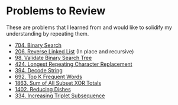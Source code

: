 # Problems to Review

These are problems that I learned from and would like to solidify my understanding by repeating them.

* [704. Binary Search](https://leetcode.com/problems/binary-search/description/)
* [206. Reverse Linked List](https://leetcode.com/problems/reverse-linked-list)
(In place and recursive)
* [98. Validate Binary Search Tree](https://leetcode.com/problems/validate-binary-search-tree/description)
* [424. Longest Repeating Character Replacement](https://leetcode.com/problems/longest-repeating-character-replacement/description/)
* [394. Decode String](https://leetcode.com/problems/decode-string/description)
* [692. Top K Frequent Words](https://leetcode.com/problems/top-k-frequent-words/description)
* [1863. Sum of All Subset XOR Totals](https://leetcode.com/problems/sum-of-all-subset-xor-totals/description/)
* [1402. Reducing Dishes](https://leetcode.com/problems/reducing-dishes/description/)
* [334. Increasing Triplet Subsequence](https://leetcode.com/problems/increasing-triplet-subsequence/description/)
